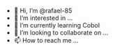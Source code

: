 - 👋 Hi, I’m @rafael-85
- 👀 I’m interested in ...
- 🌱 I’m currently learning Cobol
- 💞️ I’m looking to collaborate on ...
- 📫 How to reach me ...

<!---
rafael-85/rafael-85 is a ✨ special ✨ repository because its `README.md` (this file) appears on your GitHub profile.
You can click the Preview link to take a look at your changes.
--->
